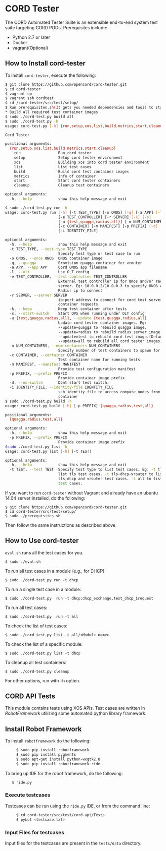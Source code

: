 # CORD Tester

The CORD Automated Tester Suite is an extensible end-to-end system
test suite targeting CORD PODs.  Prerequisites include:

* Python 2.7 or later
* Docker
* vagrant(Optional)

##  How to Install cord-tester

To install `cord-tester`, execute the following:

```bash
$ git clone https://github.com/opencord/cord-tester.git
$ cd cord-tester
$ vagrant up
$ vagrant ssh cordtest
$ cd /cord-tester/src/test/setup/
$ Run prerequisites.sh(It gets you needed dependencies and tools to start)
* Build all required test container images
$ sudo ./cord-test.py build all
$ sudo ./cord-test.py -h
usage: cord-test.py [-h] {run,setup,xos,list,build,metrics,start,cleanup} ...

Cord Tester

positional arguments:
  {run,setup,xos,list,build,metrics,start,cleanup}
    run                 Run cord tester
    setup               Setup cord tester environment
    xos                 Building xos into cord tester environment
    list                List test cases
    build               Build cord test container images
    metrics             Info of container
    start               Start cord tester containers
    cleanup             Cleanup test containers

optional arguments:
  -h, --help            show this help message and exit

$ sudo ./cord-test.py run -h
usage: cord-test.py run [-h] [-t TEST_TYPE] [-o ONOS] [-q] [-a APP] [-l]
                        [-e TEST_CONTROLLER] [-r SERVER] [-k] [-s]
                        [-u {test,quagga,radius,all}] [-n NUM_CONTAINERS]
                        [-c CONTAINER] [-m MANIFEST] [-p PREFIX] [-d]
                        [-i IDENTITY_FILE]

optional arguments:
  -h, --help            show this help message and exit
  -t TEST_TYPE, --test-type TEST_TYPE
                        Specify test type or test case to run
  -o ONOS, --onos ONOS  ONOS container image
  -q, --quagga          Provision quagga container for vrouter
  -a APP, --app APP     Cord ONOS app filename
  -l, --olt             Use OLT config
  -e TEST_CONTROLLER, --test-controller TEST_CONTROLLER
                        External test controller ip for Onos and/or radius
                        server. Eg: 10.0.0.2/10.0.0.3 to specify ONOS and
                        Radius ip to connect
  -r SERVER, --server SERVER
                        ip:port address to connect for cord test server for
                        container requests
  -k, --keep            Keep test container after tests
  -s, --start-switch    Start OVS when running under OLT config
  -u {test,quagga,radius,all}, --update {test,quagga,radius,all}
                        Update cord tester container images. Eg:
                        --update=quagga to rebuild quagga image.
                        --update=radius to rebuild radius server image.
                        --update=test to rebuild cord test image.(Default)
                        --update=all to rebuild all cord tester images.
  -n NUM_CONTAINERS, --num-containers NUM_CONTAINERS
                        Specify number of test containers to spawn for tests
  -c CONTAINER, --container CONTAINER
                        Test container name for running tests
  -m MANIFEST, --manifest MANIFEST
                        Provide test configuration manifest
  -p PREFIX, --prefix PREFIX
                        Provide container image prefix
  -d, --no-switch       Dont start test switch.
  -i IDENTITY_FILE, --identity-file IDENTITY_FILE
                        ssh identity file to access compute nodes from test
                        container
$ sudo ./cord-test.py build -h
usage: cord-test.py build [-h] [-p PREFIX] {quagga,radius,test,all}

positional arguments:
  {quagga,radius,test,all}

optional arguments:
  -h, --help            show this help message and exit
  -p PREFIX, --prefix PREFIX
                        Provide container image prefix
$sudo ./cord-test.py list -h
usage: cord-test.py list [-h] [-t TEST]

optional arguments:
  -h, --help            show this help message and exit
  -t TEST, --test TEST  Specify test type to list test cases. Eg: -t tls to
                        list tls test cases. -t tls-dhcp-vrouter to list
                        tls,dhcp and vrouter test cases. -t all to list all
                        test cases.
```
						
If you want to run `cord-tester` without Vagrant and already have an
ubuntu 14.04 server installed, do the following:
						
```
$ git clone https://github.com/opencord/cord-tester.git
$ cd cord-tester/src/test/setup/
$ sudo ./prerequisites.sh
```

Then follow the same instructions as described above.

## How to Use cord-tester

`eval.sh` runs all the test cases for you.

```
$ sudo ./eval.sh
```

To run all test cases in a module (e.g., for DHCP):

```
$ sudo ./cord-test.py run -t dhcp
```

To run a single test case in a module:

```
$ sudo ./cord-test.py  run -t dhcp:dhcp_exchange.test_dhcp_1request
```

To run all test cases:

```
$ sudo ./cord-test.py  run -t all
```

To check the list of test cases:

```
$ sudo ./cord-test.py list -t all/<Module name>
```

To check the list of a specific module:

```
$ sudo ./cord-test.py list -t dhcp
```

To cleanup all test containers:

```
$ sudo ./cord-test.py cleanup
```

For other options, run with -h option.

## CORD API Tests

This module contains tests using XOS APIs.
Test cases are written in *RobotFramework* utilizing some
automated python library framework.

## Install Robot Framework

To install `robotframework` do the following:

```bash
     $ sudo pip install robotframework
     $ sudo pip install pygments
     $ sudo apt-get install python-wxgtk2.8
     $ sudo pip install robotframework-ride
```

To bring up IDE for the robot framework, do the following:

```bash
   $ ride.py
```

### Execute testcases

Testcases can be run using the `ride.py` IDE, or from the command
line:

```bash
     $ cd cord-tester/src/test/cord-api/Tests
     $ pybot <testcase.txt>
```

### Input Files for testcases

Input files for the testcases are present in the `tests/data`
directory.
